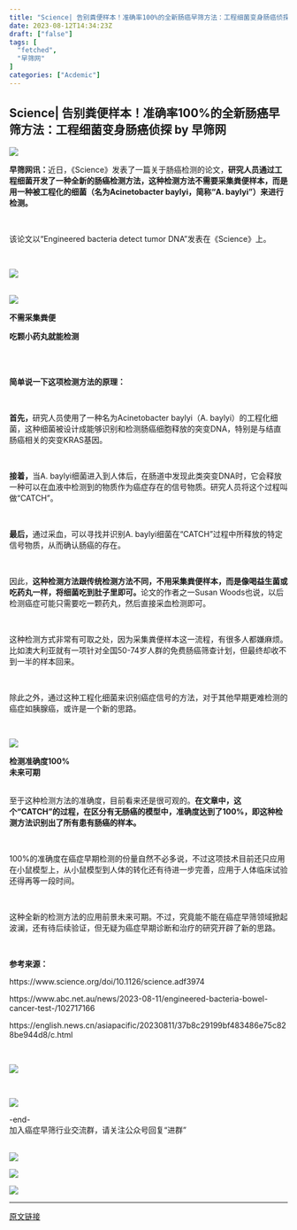 ```yaml
---
title: "Science| 告别粪便样本！准确率100%的全新肠癌早筛方法：工程细菌变身肠癌侦探"
date: 2023-08-12T14:34:23Z
draft: ["false"]
tags: [
  "fetched",
  "早筛网"
]
categories: ["Acdemic"]
---
```

Science| 告别粪便样本！准确率100%的全新肠癌早筛方法：工程细菌变身肠癌侦探 by 早筛网
------
<div><p data-mpa-powered-by="yiban.io"><img data-ratio="0.278125" data-s="300,640" data-src="https://mmbiz.qpic.cn/mmbiz_gif/iaXZk7l0t4l5nfSqhricH5bXiaSwnicbjrJjhU6eeGAkt8sdo5443uDlmrtTUHOXia4MQhG1YHQfppO7SmKHicmRTsLg/640?wx_fmt=gif" data-type="gif" data-w="640" src="https://mmbiz.qpic.cn/mmbiz_gif/iaXZk7l0t4l5nfSqhricH5bXiaSwnicbjrJjhU6eeGAkt8sdo5443uDlmrtTUHOXia4MQhG1YHQfppO7SmKHicmRTsLg/640?wx_fmt=gif"></p><p><strong><span>早筛网讯：</span></strong><span>近日，《Science》发表了一篇关于肠癌检测的论文，<span><strong>研究人员通过工程细菌开发了一种全新的肠癌检测方法，这种检测方法不需要采集粪便样本，而是用一种被工程化的细菌（名为Acinetobacter baylyi，简称“A. baylyi”）来进行检测。</strong></span></span></p><p><span><br></span></p><p><span>该论文以“Engineered bacteria detect tumor DNA”发表在《Science》上。</span></p><p><br></p><p><img data-galleryid="" data-ratio="0.36666666666666664" data-s="300,640" data-src="https://mmbiz.qpic.cn/mmbiz_png/iaXZk7l0t4l4kr7jUWSBvuujoTS7hnd5hA1zSlP6wBrZ3Raiaj8luEsXoiaLtjKKmsBfRlNTJOZHIZF0s4RyaQUlA/640?wx_fmt=png" data-type="png" data-w="1080" src="https://mmbiz.qpic.cn/mmbiz_png/iaXZk7l0t4l4kr7jUWSBvuujoTS7hnd5hA1zSlP6wBrZ3Raiaj8luEsXoiaLtjKKmsBfRlNTJOZHIZF0s4RyaQUlA/640?wx_fmt=png"></p><section><br></section><section><img data-galleryid="" data-ratio="0.17777777777777778" data-s="300,640" data-src="https://mmbiz.qpic.cn/mmbiz_jpg/iaXZk7l0t4l5xLaYxC2eN2mUvLF9icZf7umBeibuiaOcshyve6F4lGcEEUMU3Uaic5x5UbqepU8b6SDdibesF0Rnhpsg/640?wx_fmt=jpeg" data-type="jpeg" data-w="1080" src="https://mmbiz.qpic.cn/mmbiz_jpg/iaXZk7l0t4l5xLaYxC2eN2mUvLF9icZf7umBeibuiaOcshyve6F4lGcEEUMU3Uaic5x5UbqepU8b6SDdibesF0Rnhpsg/640?wx_fmt=jpeg"></section><p><span><strong>不需采集粪便</strong></span></p><p><span><strong>吃颗小药丸就能检测</strong></span></p><section><br></section><section><br></section><p><strong><span>简单说一下这项检测方法的原理：</span></strong></p><p><span><br></span></p><p><strong><span>首先，</span></strong><span>研究人员使用了一种名为Acinetobacter baylyi（A. baylyi）的工程化细菌，这种细菌被设计成能够识别和检测肠癌细胞释放的突变DNA，特别是与结直肠癌相关的突变KRAS基因。</span></p><p><br></p><p><strong><span>接着，</span></strong><span>当<span>A. baylyi</span>细菌进入到人体后，在肠道中发现此类突变DNA时，它会释放一种可以在血液中检测到的物质作为癌症存在的信号物质。研究人员将这个过程叫做“CATCH”。</span></p><p><span><br></span></p><p><strong><span>最后，</span></strong><span>通过采血，可以寻找并识别<span>A. baylyi细菌在<span>“CATCH”过程中所</span></span>释放的特定信号物质，从而确认肠癌的存在。</span></p><p><span><br></span></p><p><span>因此，<span><strong>这种检测方法跟传统检测方法不同，不用采集粪便样本，而是像喝益生菌或吃药丸一样，将细菌吃到肚子里即可。</strong></span>论文的作者之一<span>Susan Woods也说，以后检测癌症可能只需要吃一颗药丸，然后直接采血检测即可。</span><br></span></p><p><span><br></span></p><p><span>这种检测方式非常有可取之处，因为采集粪便样本这一流程，有很多人都嫌麻烦。比如澳大利亚就有一项针对全国50-74岁人群的免费肠癌筛查计划，但最终却收不到一半的样本回来。</span></p><p><span><br></span></p><p><span>除此之外，通过这种工程化细菌来识别癌症信号的方法，对于其他早期更难检测的癌症如胰腺癌，或许是一个新的思路。</span></p><p><br></p><p><img data-galleryid="" data-ratio="0.17777777777777778" data-s="300,640" data-src="https://mmbiz.qpic.cn/mmbiz_jpg/iaXZk7l0t4l5xLaYxC2eN2mUvLF9icZf7uGZ5Kf0XmrtE0sydEVg8exV5EKiaO8xGoCThxo3qaCtPXUg5VM5BiaYFg/640?wx_fmt=jpeg" data-type="jpeg" data-w="1080" src="https://mmbiz.qpic.cn/mmbiz_jpg/iaXZk7l0t4l5xLaYxC2eN2mUvLF9icZf7uGZ5Kf0XmrtE0sydEVg8exV5EKiaO8xGoCThxo3qaCtPXUg5VM5BiaYFg/640?wx_fmt=jpeg"></p><section><span><strong><span>检测准确度100%</span></strong></span></section><section><span><strong><span>未来可期</span></strong></span><br></section><p><span><br>至于这种检测方法的准确度，目前看来还是很可观的。</span><strong><span>在文章中，这个“CATCH”的过程，在区分有无肠癌的模型中，准确度达到了100%，即这种检测方法识别出了所有患有肠癌的样本。</span></strong></p><p><strong><span><br></span></strong></p><p><span>100%的准确度在癌症早期检测的份量自然不必多说，不过这项技术目前还只应用在小鼠模型上，<span>从小鼠模型到人体的转化还有待进一步完善，</span>应用于人体临床试验还得再等一段时间。</span></p><p><br></p><p><span>这种全新的检测方法的应用前景未来可期。不过，究竟能不能在癌症早筛领域掀起波澜，还有待后续验证，但无疑为癌症早期诊断和治疗的研究开辟了新的思路。</span></p><p><span><br></span></p><p><strong><span>参考来源：</span></strong></p><p><span>https://www.science.org/doi/10.1126/science.adf3974</span></p><p><span>https://www.abc.net.au/news/2023-08-11/engineered-bacteria-bowel-cancer-test-/102717166</span></p><p><span>https://english.news.cn/asiapacific/20230811/37b8c29199bf483486e75c828be944d8/c.html</span></p><p><span><br></span></p><p><span><img data-ratio="0.7" data-s="300,640" data-src="https://mmbiz.qpic.cn/mmbiz_jpg/iaXZk7l0t4l75rVXQoURTfIVM9rRbf5ds0tB4Uf9DbPiaWzzRrl2HmYqwG5XEMmWRfsQDuWia6aTy2yhXwLQS9HRQ/640?wx_fmt=jpeg" data-type="jpeg" data-w="1080" src="https://mmbiz.qpic.cn/mmbiz_jpg/iaXZk7l0t4l75rVXQoURTfIVM9rRbf5ds0tB4Uf9DbPiaWzzRrl2HmYqwG5XEMmWRfsQDuWia6aTy2yhXwLQS9HRQ/640?wx_fmt=jpeg"></span></p><p><span><br></span></p><p><img data-backh="224" data-backw="578" data-ratio="0.387037037037037" data-s="300,640" data-src="https://mmbiz.qpic.cn/mmbiz_jpg/iaXZk7l0t4l4MtIW3vuI2LJ1fX3IGYXdIfckWJ4aIGzuKIwnj1ZKCwxOr1XgbJicZCqY5UtSuKzYrNCECx7JvuSg/640?wx_fmt=jpeg&amp;wxfrom=5&amp;wx_lazy=1&amp;wx_co=1" data-type="jpeg" data-w="1080" src="https://mmbiz.qpic.cn/mmbiz_jpg/iaXZk7l0t4l4MtIW3vuI2LJ1fX3IGYXdIfckWJ4aIGzuKIwnj1ZKCwxOr1XgbJicZCqY5UtSuKzYrNCECx7JvuSg/640?wx_fmt=jpeg&amp;wxfrom=5&amp;wx_lazy=1&amp;wx_co=1"></p><section><span>-end-</span></section><section><span>加入癌症早筛行业交流群，请关注公众号回复“进群”</span></section><section><span><br></span></section><p><img data-ratio="0.2101851851851852" data-s="300,640" data-src="https://mmbiz.qpic.cn/mmbiz_jpg/iaXZk7l0t4l4QVKxibsWI02RicUoOvvy5iaJgJVtsskwo3TsNYMNQYJMjibcngHhbGXXaPl1HggcQ1jPVIjgFd4CJfg/640?wx_fmt=jpeg&amp;wxfrom=5&amp;wx_lazy=1&amp;wx_co=1" data-type="jpegwxfrom=5wx_lazy=1wx_co=1" data-w="1080" src="https://mmbiz.qpic.cn/mmbiz_jpg/iaXZk7l0t4l4QVKxibsWI02RicUoOvvy5iaJgJVtsskwo3TsNYMNQYJMjibcngHhbGXXaPl1HggcQ1jPVIjgFd4CJfg/640?wx_fmt=jpeg&amp;wxfrom=5&amp;wx_lazy=1&amp;wx_co=1"></p><p><img data-ratio="0.387037037037037" data-s="300,640" data-src="https://mmbiz.qpic.cn/mmbiz_jpg/iaXZk7l0t4l4QVKxibsWI02RicUoOvvy5iaJQ3bicrZQ27ibjHOhBTafbPIibEbDwIicXUm4qZOd8tFK7IrPzJiciciafts4Q/640?wx_fmt=jpeg&amp;wxfrom=5&amp;wx_lazy=1&amp;wx_co=1" data-type="jpegwxfrom=5wx_lazy=1wx_co=1" data-w="1080" src="https://mmbiz.qpic.cn/mmbiz_jpg/iaXZk7l0t4l4QVKxibsWI02RicUoOvvy5iaJQ3bicrZQ27ibjHOhBTafbPIibEbDwIicXUm4qZOd8tFK7IrPzJiciciafts4Q/640?wx_fmt=jpeg&amp;wxfrom=5&amp;wx_lazy=1&amp;wx_co=1"></p><p><img data-ratio="0.387037037037037" data-s="300,640" data-src="https://mmbiz.qpic.cn/mmbiz_jpg/iaXZk7l0t4l4QVKxibsWI02RicUoOvvy5iaJg8CTtwUPtFiczctTVyy3pkXb1picVOSVJibI1I77JLUMK4ibAnuRqJiaOXA/640?wx_fmt=jpeg&amp;wxfrom=5&amp;wx_lazy=1&amp;wx_co=1" data-type="jpegwxfrom=5wx_lazy=1wx_co=1" data-w="1080" src="https://mmbiz.qpic.cn/mmbiz_jpg/iaXZk7l0t4l4QVKxibsWI02RicUoOvvy5iaJg8CTtwUPtFiczctTVyy3pkXb1picVOSVJibI1I77JLUMK4ibAnuRqJiaOXA/640?wx_fmt=jpeg&amp;wxfrom=5&amp;wx_lazy=1&amp;wx_co=1"></p><p><mp-style-type data-value="3"></mp-style-type></p></div>  
<hr>
<a href="https://mp.weixin.qq.com/s/JH8QKIKSjDjDWy64KvpwwQ",target="_blank" rel="noopener noreferrer">原文链接</a>
